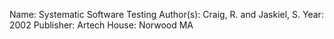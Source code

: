 
Name:  Systematic Software Testing
Author(s): Craig, R. and Jaskiel, S.
Year:  2002
Publisher:  Artech House: Norwood MA
